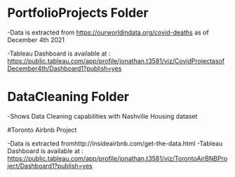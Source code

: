 # PortfolioProjects  Folder
-Data is extracted from https://ourworldindata.org/covid-deaths as of December 4th 2021

-Tableau Dashboard is available at :
https://public.tableau.com/app/profile/jonathan.t3581/viz/CovidProjectasofDecember4th/Dashboard1?publish=yes

# DataCleaning Folder
-Shows Data Cleaning capabilities with Nashville Housing dataset


#Toronto Airbnb Project

-Data is extracted fromhttp://insideairbnb.com/get-the-data.html
-Tableau Dashboard is available at :
https://public.tableau.com/app/profile/jonathan.t3581/viz/TorontoAirBNBProject/Dashboard1?publish=yes
